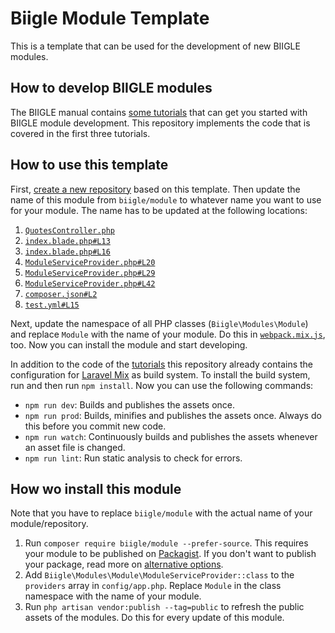 # Biigle Module Template

This is a template that can be used for the development of new BIIGLE modules.

## How to develop BIIGLE modules

The BIIGLE manual contains [some tutorials](https://biigle-admin-documentation.readthedocs.io/module-development/module-development/) that can get you started with BIIGLE module development. This repository implements the code that is covered in the first three tutorials.

## How to use this template

First, [create a new repository](https://github.com/biigle/module/generate) based on this template. Then update the name of this module from `biigle/module` to whatever name you want to use for your module. The name has to be updated at the following locations:

1. [`QuotesController.php`](src/Http/Controllers/QuotesController.php#L16)
2. [`index.blade.php#L13`](src/resources/views/index.blade.php#L13)
3. [`index.blade.php#L16`](src/resources/views/index.blade.php#L16)
4. [`ModuleServiceProvider.php#L20`](src/ModuleServiceProvider.php#L20)
5. [`ModuleServiceProvider.php#L29`](src/ModuleServiceProvider.php#L29)
6. [`ModuleServiceProvider.php#L42`](src/ModuleServiceProvider.php#L42)
7. [`composer.json#L2`](composer.json#L2)
8. [`test.yml#L15`](.github/workflows/test.yml#L15)

Next, update the namespace of all PHP classes (`Biigle\Modules\Module`) and replace `Module` with the name of your module. Do this in [`webpack.mix.js`](webpack.mix.js#L23), too. Now you can install the module and start developing.

In addition to the code of the [tutorials](https://biigle.de/manual#developer-tutorials) this repository already contains the configuration for [Laravel Mix](https://laravel.com/docs/6.x/mix) as build system. To install the build system, run and then run `npm install`. Now you can use the following commands:

- `npm run dev`: Builds and publishes the assets once.
- `npm run prod`: Builds, minifies and publishes the assets once. Always do this before you commit new code.
- `npm run watch`: Continuously builds and publishes the assets whenever an asset file is changed.
- `npm run lint`: Run static analysis to check for errors.

## How wo install this module

Note that you have to replace `biigle/module` with the actual name of your module/repository.

1. Run `composer require biigle/module --prefer-source`. This requires your module to be published on [Packagist](https://packagist.org/). If you don't want to publish your package, read more on [alternative options](https://getcomposer.org/doc/05-repositories.md#vcs).
2. Add `Biigle\Modules\Module\ModuleServiceProvider::class` to the `providers` array in `config/app.php`. Replace `Module` in the class namespace with the name of your module.
3. Run `php artisan vendor:publish --tag=public` to refresh the public assets of the modules. Do this for every update of this module.

